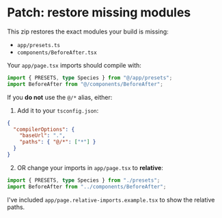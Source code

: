 # Patch: restore missing modules

This zip restores the exact modules your build is missing:

- `app/presets.ts`
- `components/BeforeAfter.tsx`

Your `app/page.tsx` imports should compile with:

```ts
import { PRESETS, type Species } from "@/app/presets";
import BeforeAfter from "@/components/BeforeAfter";
```

If you **do not** use the `@/*` alias, either:

1) Add it to your `tsconfig.json`:
```json
{
  "compilerOptions": {
    "baseUrl": ".",
    "paths": { "@/*": ["*"] }
  }
}
```

2) OR change your imports in `app/page.tsx` to **relative**:
```ts
import { PRESETS, type Species } from "./presets";
import BeforeAfter from "../components/BeforeAfter";
```

I've included `app/page.relative-imports.example.tsx` to show the relative paths.
